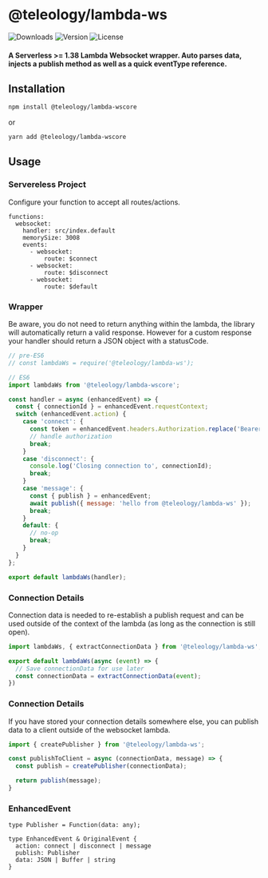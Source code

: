 # @teleology/lambda-ws
![Downloads][link-download] ![Version][link-version] ![License][link-license]

#### A Serverless >=  1.38 Lambda Websocket wrapper. Auto parses data, injects a publish method as well as a quick eventType reference. 

## Installation

```sh
npm install @teleology/lambda-wscore
```
or
```sh
yarn add @teleology/lambda-wscore
```

## Usage

### Servereless Project

Configure your function to accept all routes/actions. 

```
functions:
  websocket:
    handler: src/index.default
    memorySize: 3008
    events:
      - websocket:
          route: $connect
      - websocket:
          route: $disconnect
      - websocket:
          route: $default
```

### Wrapper
Be aware, you do not need to return anything within the lambda, the library will automatically return a valid response. However for a custom response your handler should return a JSON object with a statusCode. 

```javascript
// pre-ES6
// const lambdaWs = require('@teleology/lambda-ws');

// ES6
import lambdaWs from '@teleology/lambda-wscore';

const handler = async (enhancedEvent) => {
  const { connectionId } = enhancedEvent.requestContext;
  switch (enhancedEvent.action) {
    case 'connect': {
      const token = enhancedEvent.headers.Authorization.replace('Bearer ', '');
      // handle authorization
      break;
    }
    case 'disconnect': {
      console.log('Closing connection to', connectionId);
      break;
    }
    case 'message': {
      const { publish } = enhancedEvent;
      await publish({ message: 'hello from @teleology/lambda-ws' });
      break;
    }
    default: {
      // no-op
      break;
    }
  }
};

export default lambdaWs(handler);
```

### Connection Details

Connection data is needed to re-establish a publish request and can be used outside of the context of the lambda (as long as the connection is still open).

```javascript
import lambdaWs, { extractConnectionData } from '@teleology/lambda-ws';

export default lambdaWs(async (event) => {
  // Save connectionData for use later
  const connectionData = extractConnectionData(event);
})
```

### Connection Details

If you have stored your connection details somewhere else, you can publish data to a client outside of the websocket lambda.

```javascript
import { createPublisher } from '@teleology/lambda-ws';

const publishToClient = async (connectionData, message) => {
  const publish = createPublisher(connectionData);

  return publish(message);
}
```

### EnhancedEvent 
```
type Publisher = Function(data: any);

type EnhancedEvent & OriginalEvent {
  action: connect | disconnect | message
  publish: Publisher
  data: JSON | Buffer | string
}
```

[link-download]: https://img.shields.io/npm/dt/@teleology/lambda-wscore.svg
[link-version]: https://img.shields.io/npm/v/@teleology/lambda-wscore.svg
[link-license]: https://img.shields.io/npm/l/@teleology/lambda-wscore.svg